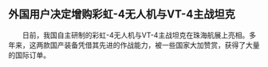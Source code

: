 ## 外国用户决定增购彩虹-4无人机与VT-4主战坦克
　　日前，我国自主研制的彩虹-4无人机与VT-4主战坦克在珠海航展上亮相。多年来，这两款国产装备凭借其先进的作战能力，被一些国家大加赞赏，获得了大量的国际订单。

